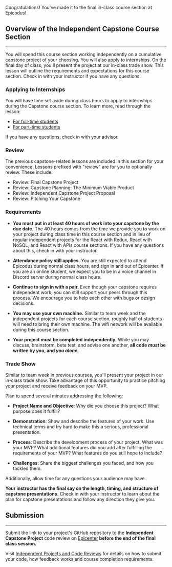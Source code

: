Congratulations! You've made it to the final in-class course section at Epicodus! 

## Overview of the Independent Capstone Course Section
---

You will spend this course section working independently on a cumulative capstone project of your choosing. You will also apply to internships.  On the final day of class, you'll present the project at our in-class trade show. 
This lesson will outline the requirements and expectations for this course section. Check in with your instructor if you have any questions.
 
### Applying to Internships

You will have time set aside during class hours to apply to internships during the Capstone course section. To learn more, read through the lesson:

* [For full-time students](https://new.learnhowtoprogram.com/react/independent-capstone/career-services-day) 
* [For part-time students](https://new.learnhowtoprogram.com/react-part-time/independent-capstone-part-2/career-services-day)

If you have any questions, check in with your advisor.

### Review

The previous capstone-related lessons are included in this section for your convenience. Lessons prefixed with "review" are for you to optionally review. These include:

* Review: Final Capstone Project
* Review: Capstone Planning: The Minimum Viable Product
* Review: Independent Capstone Project Proposal
* Review: Pitching Your Capstone

### Requirements

* **You must put in at least 40 hours of work into your capstone by the due date.** The 40 hours comes from the time we provide you to work on your project during class time in this course section and in lieu of regular independent projects for the React with Redux, React with NoSQL, and React with APIs course sections. If you have any questions about this, check in with your instructor.

* **Attendance policy still applies.** You are still expected to attend Epicodus during normal class hours, and sign in and out of Epicenter. If you are an online student, we expect you to be in a voice channel in Discord server during normal class hours.

* **Continue to sign in with a pair.** Even though your capstone requires independent work, you can still support your peers through this process. We encourage you to help each other with bugs or design decisions. 

* **You may use your own machine.** Similar to team week and the independent projects for each course section, roughly half of  students will need to bring their own machine. The wifi network will be available during this course section. 

* **Your project must be completed independently.** While you may discuss, brainstorm, beta test, and advise one another, **all code _must_ be written by _you_, and _you alone_**. 

### Trade Show

Similar to team week in previous courses, you'll present your project in our in-class trade show. Take advantage of this opportunity to practice pitching your project and receive feedback on your MVP.

Plan to spend several minutes addressing the following:

*  **Project Name and Objective**: Why did you choose this project?  What purpose does it fulfill? 

*  **Demonstration**: Show and describe the features of your work. Use technical terms and try hard to make this a serious, professional presentation.

*  **Process**:  Describe the development process of your project. What was your MVP? What additional features did you add after fulfilling the requirements of your MVP? What features do you still hope to include? 

*  **Challenges**:  Share the biggest challenges you faced, and how you tackled them. 

Additionally, allow time for any questions your audience may have. 

**Your instructor has the final say on the length, timing, and structure of capstone presentations.** Check in with your instructor to learn about the plan for capstone presentations and follow any direction they give you.

## Submission
---

Submit the link to your project's GitHub repository to the **Independent Capstone Project**  code review on [Epicenter](https://epicenter.epicodus.com/) **before the end of the final class session.**

Visit [Independent Projects and Code Reviews](https://new.learnhowtoprogram.com/prework/getting-started-at-epicodus/independent-projects-and-code-reviews) for details on how to submit your code, how feedback works and course completion requirements.


